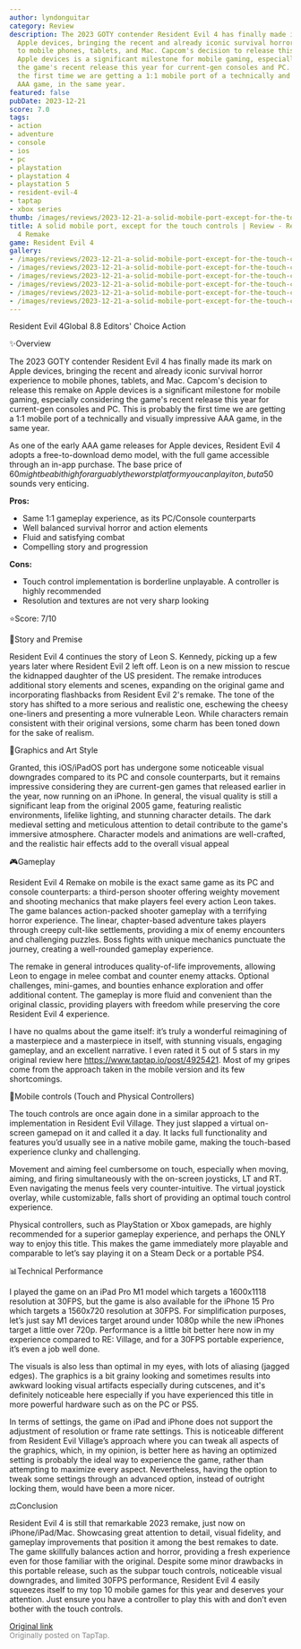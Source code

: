 ```yaml
---
author: lyndonguitar
category: Review
description: The 2023 GOTY contender Resident Evil 4 has finally made its mark on
  Apple devices, bringing the recent and already iconic survival horror experience
  to mobile phones, tablets, and Mac. Capcom's decision to release this remake on
  Apple devices is a significant milestone for mobile gaming, especially considering
  the game's recent release this year for current-gen consoles and PC. This is probably
  the first time we are getting a 1:1 mobile port of a technically and visually impressive
  AAA game, in the same year.
featured: false
pubDate: 2023-12-21
score: 7.0
tags:
- action
- adventure
- console
- ios
- pc
- playstation
- playstation 4
- playstation 5
- resident-evil-4
- taptap
- xbox series
thumb: /images/reviews/2023-12-21-a-solid-mobile-port-except-for-the-touch-controls--review---resident-evil-4-remake-0.avif
title: A solid mobile port, except for the touch controls | Review - Resident Evil
  4 Remake
game: Resident Evil 4
gallery:
- /images/reviews/2023-12-21-a-solid-mobile-port-except-for-the-touch-controls--review---resident-evil-4-remake-0.avif
- /images/reviews/2023-12-21-a-solid-mobile-port-except-for-the-touch-controls--review---resident-evil-4-remake-1.avif
- /images/reviews/2023-12-21-a-solid-mobile-port-except-for-the-touch-controls--review---resident-evil-4-remake-2.avif
- /images/reviews/2023-12-21-a-solid-mobile-port-except-for-the-touch-controls--review---resident-evil-4-remake-3.avif
- /images/reviews/2023-12-21-a-solid-mobile-port-except-for-the-touch-controls--review---resident-evil-4-remake-4.avif
- /images/reviews/2023-12-21-a-solid-mobile-port-except-for-the-touch-controls--review---resident-evil-4-remake-5.avif
---
```

Resident Evil 4Global
8.8
Editors' Choice
Action

✨Overview

The 2023 GOTY contender Resident Evil 4 has finally made its mark on Apple devices, bringing the recent and already iconic survival horror experience to mobile phones, tablets, and Mac. Capcom's decision to release this remake on Apple devices is a significant milestone for mobile gaming, especially considering the game's recent release this year for current-gen consoles and PC. This is probably the first time we are getting a 1:1 mobile port of a technically and visually impressive AAA game, in the same year.

As one of the early AAA game releases for Apple devices, Resident Evil 4 adopts a free-to-download demo model, with the full game accessible through an in-app purchase. The base price of $60 might be a bit high for arguably the worst platform you can play it on, but a 50% launch discount to 30$ sounds very enticing.


**Pros:**
- Same 1:1 gameplay experience, as its PC/Console counterparts
- Well balanced survival horror and action elements
- Fluid and satisfying combat
- Compelling story and progression



**Cons:**
- Touch control implementation is borderline unplayable. A controller is highly recommended
- Resolution and textures are not very sharp looking


⭐️Score: 7/10

📖Story and Premise

Resident Evil 4 continues the story of Leon S. Kennedy, picking up a few years later where Resident Evil 2 left off. Leon is on a new mission to rescue the kidnapped daughter of the US president. The remake introduces additional story elements and scenes, expanding on the original game and incorporating flashbacks from Resident Evil 2's remake. The tone of the story has shifted to a more serious and realistic one, eschewing the cheesy one-liners and presenting a more vulnerable Leon. While characters remain consistent with their original versions, some charm has been toned down for the sake of realism.

🎨Graphics and Art Style

Granted, this iOS/iPadOS port has undergone some noticeable visual downgrades compared to its PC and console counterparts, but it remains impressive considering they are current-gen games that released earlier in the year, now running on an iPhone. In general, the visual quality is still a significant leap from the original 2005 game, featuring realistic environments, lifelike lighting, and stunning character details. The dark medieval setting and meticulous attention to detail contribute to the game's immersive atmosphere. Character models and animations are well-crafted, and the realistic hair effects add to the overall visual appeal

🎮Gameplay

Resident Evil 4 Remake on mobile is the exact same game as its PC and console counterparts: a third-person shooter offering weighty movement and shooting mechanics that make players feel every action Leon takes. The game balances action-packed shooter gameplay with a terrifying horror experience. The linear, chapter-based adventure takes players through creepy cult-like settlements, providing a mix of enemy encounters and challenging puzzles. Boss fights with unique mechanics punctuate the journey, creating a well-rounded gameplay experience.

The remake in general introduces quality-of-life improvements, allowing Leon to engage in melee combat and counter enemy attacks. Optional challenges, mini-games, and bounties enhance exploration and offer additional content. The gameplay is more fluid and convenient than the original classic, providing players with freedom while preserving the core Resident Evil 4 experience.

I have no qualms about the game itself: it’s truly a wonderful reimagining of a masterpiece and a masterpiece in itself, with stunning visuals, engaging gameplay, and an excellent narrative. I even rated it 5 out of 5 stars in my original review here https://www.taptap.io/post/4925421. Most of my gripes come from the approach taken in the mobile version and its few shortcomings.

📱Mobile controls (Touch and Physical Controllers)

The touch controls are once again done in a similar approach to the implementation in Resident Evil Village. They just slapped a virtual on-screen gamepad on it and called it a day. It lacks full functionality and features you’d usually see in a native mobile game, making the touch-based experience clunky and challenging.

Movement and aiming feel cumbersome on touch, especially when moving, aiming, and firing simultaneously with the on-screen joysticks, LT and RT. Even navigating the menus feels very counter-intuitive. The virtual joystick overlay, while customizable, falls short of providing an optimal touch control experience.

Physical controllers, such as PlayStation or Xbox gamepads, are highly recommended for a superior gameplay experience, and perhaps the ONLY way to enjoy this title. This makes the game immediately more playable and comparable to let’s say playing it on a Steam Deck or a portable PS4.

📊Technical Performance

I played the game on an iPad Pro M1 model which targets a 1600x1118 resolution at 30FPS, but the game is also available for the iPhone 15 Pro which targets a 1560x720 resolution at 30FPS. For simplification purposes, let’s just say M1 devices target around under 1080p while the new iPhones target a little over 720p. Performance is a little bit better here now in my experience compared to RE: Village, and for a 30FPS portable experience, it’s even a job well done.

The visuals is also less than optimal in my eyes, with lots of aliasing (jagged edges). The graphics is a bit grainy looking and sometimes results into awkward looking visual artifacts especially during cutscenes, and it's definitely noticeable here especially if you have experienced this title in more powerful hardware such as on the PC or PS5.

In terms of settings, the game on iPad and iPhone does not support the adjustment of resolution or frame rate settings. This is noticeable different from Resident Evil Village’s approach where you can tweak all aspects of the graphics, which, in my opinion, is better here as having an optimized setting is probably the ideal way to experience the game, rather than attempting to maximize every aspect. Nevertheless, having the option to tweak some settings through an advanced option, instead of outright locking them, would have been a more nicer.

⚖️Conclusion

Resident Evil 4 is still that remarkable 2023 remake, just now on iPhone/iPad/Mac. Showcasing great attention to detail, visual fidelity, and gameplay improvements that position it among the best remakes to date. The game skillfully balances action and horror, providing a fresh experience even for those familiar with the original. Despite some minor drawbacks in this portable release, such as the subpar touch controls, noticeable visual downgrades, and limited 30FPS performance, Resident Evil 4 easily squeezes itself to my top 10 mobile games for this year and deserves your attention. Just ensure you have a controller to play this with and don’t even bother with the touch controls.

[Original link](https://www.taptap.io/post/6683238)<br><span style="font-size: 0.95em; color: #888;">Originally posted on TapTap.</span>